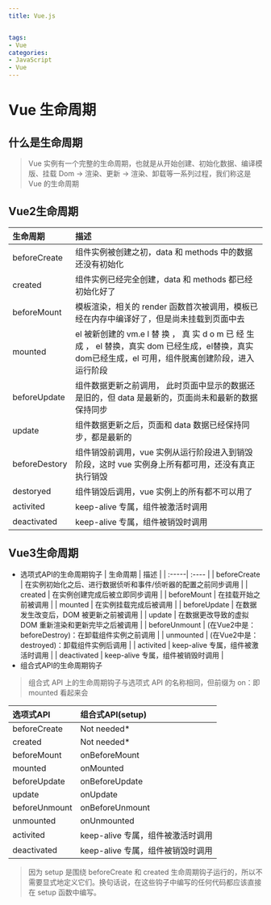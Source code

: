 ```yaml
---
title: Vue.js


tags: 
- Vue
categories: 
- JavaScript
- Vue
---
```

# Vue 生命周期
## 什么是生命周期
>Vue 实例有一个完整的生命周期，也就是从开始创建、初始化数据、编译模版、挂载 Dom -> 渲染、更新 -> 渲染、卸载等一系列过程，我们称这是 Vue 的生命周期

## Vue2生命周期
| 生命周期 | 描述 |
| :-----| :---- |
| beforeCreate | 组件实例被创建之初，data 和 methods 中的数据还没有初始化 |
| created | 组件实例已经完全创建，data 和 methods 都已经初始化好了 |
| beforeMount | 模板渲染，相关的 render 函数首次被调用，模板已经在内存中编译好了，但是尚未挂载到页面中去 |
| mounted | el 被新创建的 vm.e l 替 换 ， 真 实 d o m 已 经 生 成 ， el 替换，真实 dom 已经生成，el替换，真实dom已经生成，el 可用，组件脱离创建阶段，进入运行阶段 |
| beforeUpdate | 组件数据更新之前调用， 此时页面中显示的数据还是旧的，但 data 是最新的，页面尚未和最新的数据保持同步 |
| update | 组件数据更新之后，页面和 data 数据已经保持同步，都是最新的 |
| beforeDestory | 组件销毁前调用，vue 实例从运行阶段进入到销毁阶段，这时 vue 实例身上所有都可用，还没有真正执行销毁 |
| destoryed | 组件销毁后调用，vue 实例上的所有都不可以用了 |
| activited | keep-alive 专属，组件被激活时调用 |
| deactivated | keep-alive 专属，组件被销毁时调用 |
<!--more-->
## Vue3生命周期
- 选项式API的生命周期钩子
| 生命周期 | 描述 |
| :-----| :---- |
| beforeCreate | 在实例初始化之后、进行数据侦听和事件/侦听器的配置之前同步调用 |
| created | 在实例创建完成后被立即同步调用 |
| beforeMount | 在挂载开始之前被调用 |
| mounted | 在实例挂载完成后被调用 |
| beforeUpdate | 在数据发生改变后，DOM 被更新之前被调用 |
| update | 在数据更改导致的虚拟 DOM 重新渲染和更新完毕之后被调用 |
| beforeUnmount | (在Vue2中是：beforeDestroy)：在卸载组件实例之前调用 |
| unmounted  | (在Vue2中是： destroyed)：卸载组件实例后调用 |
| activited | keep-alive 专属，组件被激活时调用 |
| deactivated | keep-alive 专属，组件被销毁时调用 |
- 组合式API的生命周期钩子
>组合式 API 上的生命周期钩子与选项式 API 的名称相同，但前缀为 on：即 mounted 看起来会

| 选项式API | 组合式API(setup) |
| :-----| :---- |
| beforeCreate | Not needed* |
| created | Not needed* |
| beforeMount | onBeforeMount |
| mounted | onMounted |
| beforeUpdate | onBeforeUpdate |
| update | onUpdate |
| beforeUnmount | onBeforeUnmount |
| unmounted  | onUnmounted |
| activited | keep-alive 专属，组件被激活时调用 |
| deactivated | keep-alive 专属，组件被销毁时调用 |
> 因为 setup 是围绕 beforeCreate 和 created 生命周期钩子运行的，所以不需要显式地定义它们。换句话说，在这些钩子中编写的任何代码都应该直接在 setup 函数中编写。


